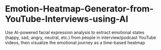 # Emotion-Heatmap-Generator-from-YouTube-Interviews-using-AI
Use AI-powered facial expression analysis to extract emotional states (happy, sad, angry, neutral, etc.) from people in interview/podcast YouTube videos, then visualize the emotional journey as a time-based heatmap
